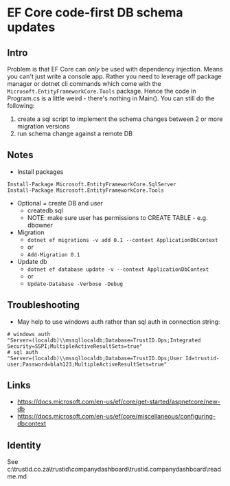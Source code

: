 # EF Core code-first DB schema updates

## Intro
Problem is that EF Core can _only_ be used with dependency injection. Means you can't just write a console app. Rather you need to leverage off package manager or dotnet cli commands which come with the `Microsoft.EntityFrameworkCore.Tools` package. Hence the code in Program.cs is a little weird - there's nothing in Main(). You can still do the following:
1. create a sql script to implement the schema changes between 2 or more migration versions
2. run schema change against a remote DB

## Notes
* Install packages
```
Install-Package Microsoft.EntityFrameworkCore.SqlServer
Install-Package Microsoft.EntityFrameworkCore.Tools
```
* Optional = create DB and user
	* createdb.sql
	* NOTE: make sure user has permissions to CREATE TABLE - e.g. dbowner
* Migration
	* `dotnet ef migrations -v add 0.1 --context ApplicationDbContext`
	* or
	* `Add-Migration 0.1`
* Update db
	* `dotnet ef database update -v --context ApplicationDbContext`
	* or
	* `Update-Database -Verbose -Debug`
	
## Troubleshooting
* May help to use windows auth rather than sql auth in connection string:
```
# windows auth
"Server=(localdb)\\mssqllocaldb;Database=TrustID.Ops;Integrated Security=SSPI;MultipleActiveResultSets=true"
# sql auth
"Server=(localdb)\\mssqllocaldb;Database=TrustID.Ops;User Id=trustid-user;Password=blah123;MultipleActiveResultSets=true"
```
	
## Links
* https://docs.microsoft.com/en-us/ef/core/get-started/aspnetcore/new-db
* https://docs.microsoft.com/en-us/ef/core/miscellaneous/configuring-dbcontext

## Identity
See c:\trustid.co.za\trustid\companydashboard\trustid.companydashboard\readme.md